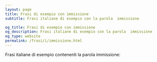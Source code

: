 ```yaml
---
layout: page
title: Frasi di esempio con immissione 
subtitle: Frasi italiane di esempio con la parola  immissione

og_title: Frasi di esempio con immissione 
og_description: Frasi italiane di esempio con la parola  immissione
og_type: website
permalink: /frasi/i/immissione.html
---
```


Frasi italiane di esempio contenenti la parola immissione:


